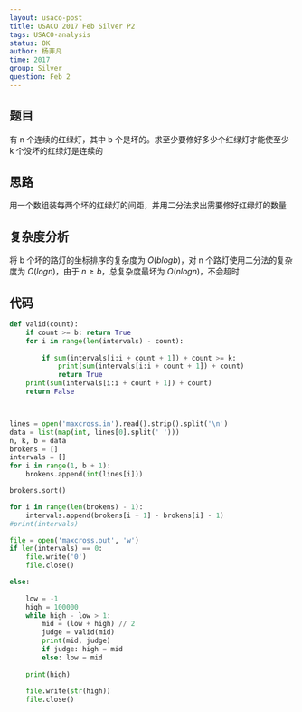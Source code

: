 ```yaml
---
layout: usaco-post
title: USACO 2017 Feb Silver P2
tags: USACO-analysis
status: OK
author: 杨菲凡
time: 2017
group: Silver
question: Feb 2
---
```


## 题目

有 n 个连续的红绿灯，其中 b 个是坏的。求至少要修好多少个红绿灯才能使至少 k 个没坏的红绿灯是连续的

## 思路

用一个数组装每两个坏的红绿灯的间距，并用二分法求出需要修好红绿灯的数量

## 复杂度分析

将 b 个坏的路灯的坐标排序的复杂度为 $O(b logb)$，对 n 个路灯使用二分法的复杂度为 $O(logn)$，由于 $n ≥ b$，总复杂度最坏为 $O(n logn)$，不会超时

## 代码

```python
def valid(count):
	if count >= b: return True
	for i in range(len(intervals) - count):
		
		if sum(intervals[i:i + count + 1]) + count >= k:
			print(sum(intervals[i:i + count + 1]) + count)
			return True
	print(sum(intervals[i:i + count + 1]) + count)
	return False



lines = open('maxcross.in').read().strip().split('\n')
data = list(map(int, lines[0].split(' ')))
n, k, b = data
brokens = [] 
intervals = []
for i in range(1, b + 1):
	brokens.append(int(lines[i]))

brokens.sort()

for i in range(len(brokens) - 1):
	intervals.append(brokens[i + 1] - brokens[i] - 1)
#print(intervals)

file = open('maxcross.out', 'w')
if len(intervals) == 0: 
	file.write('0')
	file.close()

else:
	
	low = -1
	high = 100000
	while high - low > 1:
		mid = (low + high) // 2
		judge = valid(mid)
		print(mid, judge)
		if judge: high = mid
		else: low = mid
	
	print(high)
	
	file.write(str(high))
	file.close()
		
		
```